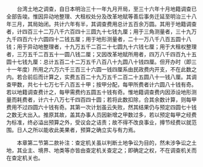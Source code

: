 <!-- { "loadSidebar": true } -->
　　台湾土地之调查，自日本明治三十一年九月开局，至三十六年十月地籍调查已全部告竣。惟因异动地整理、大租权处分及改革地赋等善后事务迁延至明治三十八年三月，其局始闭。共计六年有半，其调查费用总计五百余万圆。其用于地籍调查者，计四百三十二万八千六百四十三圆九十七钱九厘；用于三角测量者，三十九万九千四百六十六圆四十二钱五厘；用于地形测量者，二十一万八千八百五圆十八钱；用于异动地整理者，十九万五千二百二十七圆九十六钱七厘；用于大租权整理者，三万五千二百五十一圆八钱二厘；又因改革地赋所用者，四万八千四百九十五圆十七钱九厘：总计五百二十二万五千八百八十九圆八十钱四厘。但开办时（即三十一年度）所用之六万六千三百三十六圆一钱四厘系由民政费内开支，不在此数之内。若合前后而计算之，实费五百二十九万五千二百二十五圆八十一钱八厘。其调查甲数，共七十七万七千八百五十甲；按甲分配，每甲所费者计六圆八十钱有奇。若以地籍调查费计之，每甲需费约五圆五十钱有奇。惟地籍调查费内因添设地形测量而耗费者，计六十八万七千四百四十圆；若将此数扣除，合其余数计算，则每甲费用不过四圆六十钱有奇。其第一次计划虽云失败，然其结果仍与预定四圆七十钱之数无大出入。推原其故，盖其办事人员因新增之甲数过多，若以预定每甲之经费为标准，终必溢出预算之外，受议会之诘责；故不得不改良事业，撙节经费以就范围。日人之所以能收此美果者，预算之确立实与有力焉。

　　本章第二节第二款补注：查定机关虽以判断土地争讼为目的，然未涉争讼之土地，其业主、境界、地类等亦皆由查定机关查定之；即确定之权，不在调查机关而在查定机关也。 
 
　
